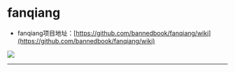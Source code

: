 # fanqiang

* fanqiang项目地址：[https://github.com/bannedbook/fanqiang/wiki](https://github.com/bannedbook/fanqiang/wiki)

![](https://upload-images.jianshu.io/upload_images/14414020-745a097286788fa5.png?imageMogr2/auto-orient/strip%7CimageView2/2/w/1240)

---